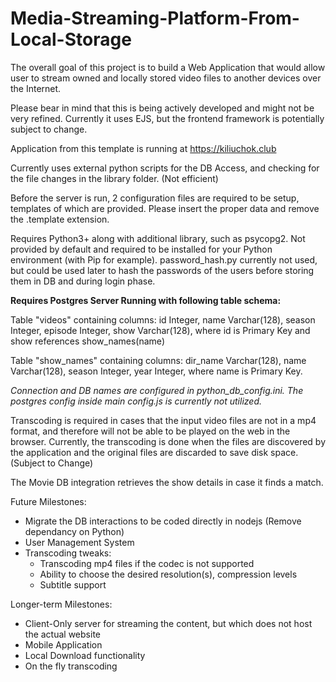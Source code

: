 # Media-Streaming-Platform-From-Local-Storage

The overall goal of this project is to build a Web Application that would allow user to stream owned and locally stored video files to another devices over the Internet.

Please bear in mind that this is being actively developed and might not be very refined. Currently it uses EJS, but the frontend framework is potentially subject to change.

Application from this template is running at https://kiliuchok.club

Currently uses external python scripts for the DB Access, and checking for the file changes in the library folder. (Not efficient)

Before the server is run, 2 configuration files are required to be setup, templates of which are provided. Please insert the proper data and remove the .template extension.

Requires Python3+ along with additional library, such as psycopg2. Not provided by default and required to be installed for your Python environment (with Pip for example). password_hash.py currently not used, but could be used later to hash the passwords of the users before storing them in DB and during login phase.

 **Requires Postgres Server Running with following table schema:** 

Table "videos" containing columns: id Integer, name Varchar(128), season Integer, episode Integer, show Varchar(128), where id is Primary Key and show references show_names(name)

Table "show_names" containing columns: dir_name Varchar(128), name Varchar(128), season Integer, year Integer, where name is Primary Key.

*Connection and DB names are configured in python_db_config.ini. The postgres config inside main config.js is currently not utilized.*

Transcoding is required in cases that the input video files are not in a mp4 format, and therefore will not be able to be played on the web in the browser. Currently, the transcoding is done when the files are discovered by the application and the original files are discarded to save disk space. (Subject to Change)

The Movie DB integration retrieves the show details in case it finds a match.

Future Milestones:
 - Migrate the DB interactions to be coded directly in nodejs (Remove dependancy on Python)
 - User Management System
 - Transcoding tweaks:
     - Transcoding mp4 files if the codec is not supported
     - Ability to choose the desired resolution(s), compression levels
     - Subtitle support

Longer-term Milestones:
 - Client-Only server for streaming the content, but which does not host the actual website
 - Mobile Application
 - Local Download functionality
 - On the fly transcoding
